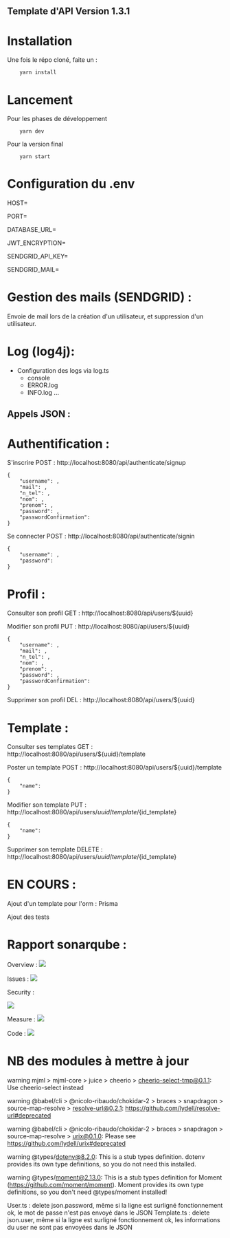 ## Template d'API Version 1.3.1


# Installation

Une fois le répo cloné, faite un :

        yarn install
    
# Lancement 

Pour les phases de développement

        yarn dev
    
Pour la version final

        yarn start
    
# Configuration du .env

HOST=

PORT=

DATABASE_URL=

JWT_ENCRYPTION=

SENDGRID_API_KEY=

SENDGRID_MAIL=

# Gestion des mails (SENDGRID) :

Envoie de mail lors de la création d'un utilisateur, et suppression d'un utilisateur.

# Log (log4j):

- Configuration des logs via log.ts 
    - console
    - ERROR.log
    - INFO.log
    ...

## Appels JSON :

# Authentification : 

S'inscrire POST : http://localhost:8080/api/authenticate/signup

    {
        "username": ,
        "mail": ,
        "n_tel": ,
        "nom": ,
        "prenom": ,
        "password": , 
        "passwordConfirmation":
    }
    
Se connecter POST : http://localhost:8080/api/authenticate/signin

    {
        "username": ,
        "password":  
    }

# Profil : 

Consulter son profil GET : http://localhost:8080/api/users/${uuid}

Modifier son profil PUT : http://localhost:8080/api/users/${uuid}

    {
        "username": ,
        "mail": ,
        "n_tel": ,
        "nom": ,
        "prenom": ,
        "password": , 
        "passwordConfirmation":
    }

Supprimer son profil DEL : http://localhost:8080/api/users/${uuid}

# Template :

Consulter ses templates  GET : http://localhost:8080/api/users/${uuid}/template

Poster un template POST : http://localhost:8080/api/users/${uuid}/template

    {
        "name":
    }

Modifier son template PUT : http://localhost:8080/api/users/${uuid}/template/${id_template}

    {
        "name":
    }
    
Supprimer son template DELETE : http://localhost:8080/api/users/${uuid}/template/${id_template}


# EN COURS :

Ajout d'un template pour l'orm : Prisma

Ajout des tests

# Rapport sonarqube :

Overview :
<img src ="https://cdn.discordapp.com/attachments/499862865956831234/819299521221361724/sonar1.PNG">

Issues :
<img src ="https://cdn.discordapp.com/attachments/499862865956831234/819299521262649386/sonar2.PNG">


Security :

<img src ="https://cdn.discordapp.com/attachments/499862865956831234/819299522240315433/sonar3.PNG">

Measure :
<img src ="https://cdn.discordapp.com/attachments/499862865956831234/819299523209330765/sonar4.PNG">

Code :
<img src ="https://cdn.discordapp.com/attachments/499862865956831234/819299527571406918/sonar5.PNG">


# NB des modules à mettre à jour

warning mjml > mjml-core > juice > cheerio > cheerio-select-tmp@0.1.1: Use cheerio-select instead

warning @babel/cli > @nicolo-ribaudo/chokidar-2 > braces > snapdragon > source-map-resolve > resolve-url@0.2.1: https://github.com/lydell/resolve-url#deprecated

warning @babel/cli > @nicolo-ribaudo/chokidar-2 > braces > snapdragon > source-map-resolve > urix@0.1.0: Please see https://github.com/lydell/urix#deprecated

warning @types/dotenv@8.2.0: This is a stub types definition. dotenv provides its own type definitions, so you do not need this installed.

warning @types/moment@2.13.0: This is a stub types definition for Moment (https://github.com/moment/moment). Moment provides its own type definitions, so you don't need @types/moment installed!

User.ts : delete json.password, même si la ligne est surligné fonctionnement ok, le mot de passe n'est pas envoyé dans le JSON
Template.ts : delete json.user, même si la ligne est surligné fonctionnement ok, les informations du user ne sont pas envoyées dans le JSON

